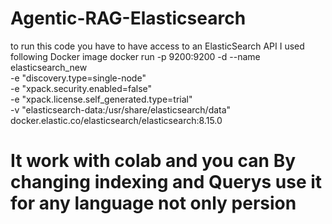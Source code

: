 # Agentic-RAG-Elasticsearch

to run this code you have to have access to an ElasticSearch API I used following Docker image
docker run -p 9200:9200 -d --name elasticsearch_new \
-e "discovery.type=single-node" \
-e "xpack.security.enabled=false" \
-e "xpack.license.self_generated.type=trial" \
-v "elasticsearch-data:/usr/share/elasticsearch/data" \
docker.elastic.co/elasticsearch/elasticsearch:8.15.0
# It work with colab and you can By changing indexing and Querys use it for any language not only persion
